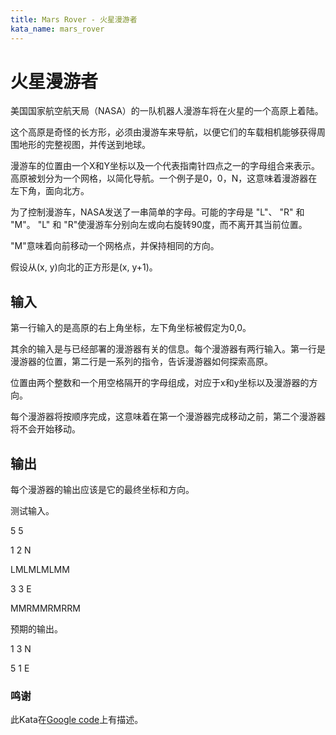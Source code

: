 ```yaml
---
title: Mars Rover - 火星漫游者
kata_name: mars_rover
---
```


# 火星漫游者

美国国家航空航天局（NASA）的一队机器人漫游车将在火星的一个高原上着陆。

这个高原是奇怪的长方形，必须由漫游车来导航，以便它们的车载相机能够获得周围地形的完整视图，并传送到地球。

漫游车的位置由一个X和Y坐标以及一个代表指南针四点之一的字母组合来表示。高原被划分为一个网格，以简化导航。一个例子是0，0，N，这意味着漫游器在左下角，面向北方。

为了控制漫游车，NASA发送了一串简单的字母。可能的字母是 "L"、 "R" 和 "M"。
"L" 和 "R"使漫游车分别向左或向右旋转90度，而不离开其当前位置。

"M"意味着向前移动一个网格点，并保持相同的方向。

假设从(x, y)向北的正方形是(x, y+1)。

## 输入

第一行输入的是高原的右上角坐标，左下角坐标被假定为0,0。

其余的输入是与已经部署的漫游器有关的信息。每个漫游器有两行输入。第一行是漫游器的位置，第二行是一系列的指令，告诉漫游器如何探索高原。

位置由两个整数和一个用空格隔开的字母组成，对应于x和y坐标以及漫游器的方向。

每个漫游器将按顺序完成，这意味着在第一个漫游器完成移动之前，第二个漫游器将不会开始移动。

## 输出

每个漫游器的输出应该是它的最终坐标和方向。

测试输入。

5 5

1 2 N

LMLMLMLMM

3 3 E

MMRMMRMRRM

预期的输出。

1 3 N

5 1 E

### 鸣谢
此Kata在[Google code](https://code.google.com/archive/p/marsrovertechchallenge/)上有描述。

